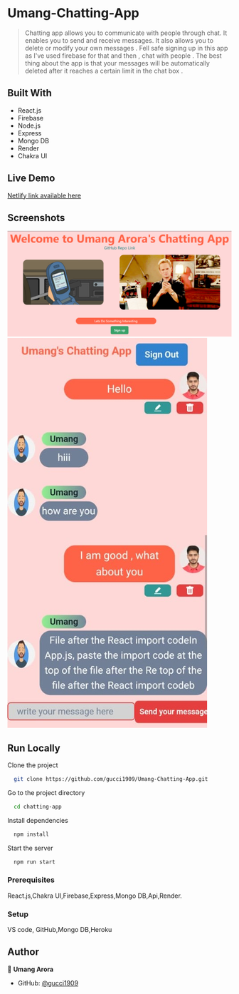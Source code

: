 # Umang-Chatting-App

>Chatting app allows you to communicate with people through chat. It enables you to send and receive messages. It also allows you to delete or modify your own messages . Fell safe signing up in this app as I've used firebase for that and then , chat with people . The best thing about the app is that your messages will be automatically deleted after it reaches a certain limit in the chat box . 

## Built With

- React.js
- Firebase
- Node.js
- Express
- Mongo DB
- Render
- Chakra UI

## Live Demo 

[Netlify link available here](https://the-umang-arora-chatting-app.netlify.app/)

## Screenshots

![App Screenshot](./images/umang-chatting-app.png)
![App Screenshot](./images/umang-chatting.jpg)
## Run Locally

Clone the project

```bash
  git clone https://github.com/gucci1909/Umang-Chatting-App.git
```

Go to the project directory

```bash
  cd chatting-app
```

Install dependencies

```bash
  npm install
```

Start the server

```bash
  npm run start
```



### Prerequisites
React.js,Chakra UI,Firebase,Express,Mongo DB,Api,Render.

### Setup
VS code,
GitHub,Mongo DB,Heroku





## Author

👤 **Umang Arora**

- GitHub: [@gucci1909](https://github.com/gucci1909)


